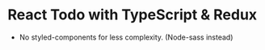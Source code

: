 # React Todo with TypeScript & Redux

- No styled-components for less complexity. (Node-sass instead)
